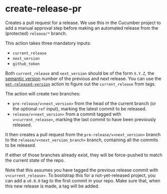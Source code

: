 # create-release-pr

Creates a pull request for a release. We use this in the Cucumber project to add a manual
approval step before making an automated release from the (protected) `release/*` branch.

This action takes three mandatory inputs:

* `current_release`
* `next_version`
* `github_token`

Both `current_release` and `next_version` should be of the form `X.Y.Z`, the [semantic version] number of the previous and next release. You can use the [`get-released-version`](https://github.com/cucumber-actions/get-released-version) action to figure out the `current_release` from tags.

The action will create two branches: 

* `pre-release/v<next_version>` from the head of the current branch (or the optional `ref` input), marking the latest commit to be released.
* `release/v<next_version>` from a commit tagged with `v<current_release>`, marking the last commit to have been previously released.

It then creates a pull request from the `pre-release/v<next_version>` branch to the `release/v<next_version_branch>` branch, containing all the commits to be released.

If either of those branches already exist, they will be force-pushed to match the current state of the repo.

Note that this assumes you have tagged the previous release commit with `v<current_release>`. To bootstrap this for a not-yet-released project, you can add a `v0.0.0` tag to the first commit in your repo. Make sure that, when this new release is made, a tag will be added.

[semantic version]: https://semver.org/
